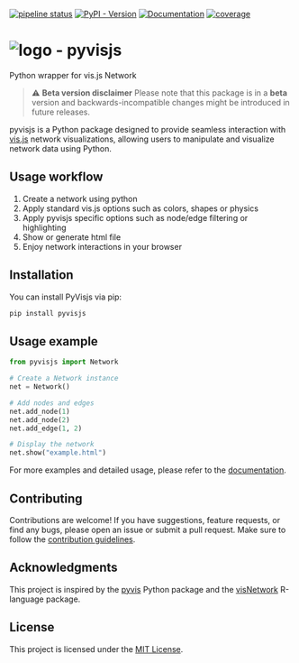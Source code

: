 [![pipeline status](https://gitlab.com/22kittens/pyvisjs/badges/main/pipeline.svg)](https://gitlab.com/22kittens/pyvisjs/-/commits/main)
[![PyPI - Version](https://img.shields.io/pypi/v/pyvisjs)](https://pypi.org/project/pyvisjs)
[![Documentation](https://img.shields.io/badge/ref-Documentation-blue)](https://22kittens.gitlab.io/pyvisjs/)
[![coverage](https://gitlab.com/22kittens/pyvisjs/badges/main/coverage.svg?job=pytest_job&key_text=python+coverage&key_width=100)](https://gitlab.com/22kittens/pyvisjs/-/commits/main)

# ![logo](https://gitlab.com/uploads/-/system/project/avatar/56819743/favicon-32x32.png) - pyvisjs
Python wrapper for vis.js Network

> :warning: **Beta version disclaimer** Please note that this package is in a **beta** version and backwards-incompatible changes might be introduced in future releases.


pyvisjs is a Python package designed to provide seamless interaction with [vis.js](https://visjs.org) network visualizations, allowing users to manipulate and visualize network data using Python.

## Usage workflow

1. Create a network using python
2. Apply standard vis.js options such as colors, shapes or physics
3. Apply pyvisjs specific options such as node/edge filtering or highlighting
4. Show or generate html file
5. Enjoy network interactions in your browser

## Installation

You can install PyVisjs via pip:

```bash
pip install pyvisjs
```

## Usage example

```python
from pyvisjs import Network

# Create a Network instance
net = Network()

# Add nodes and edges
net.add_node(1)
net.add_node(2)
net.add_edge(1, 2)

# Display the network
net.show("example.html")
```

For more examples and detailed usage, please refer to the [documentation](https://22kittens.gitlab.io/pyvisjs).

## Contributing

Contributions are welcome! If you have suggestions, feature requests, or find any bugs, please open an issue or submit a pull request. Make sure to follow the [contribution guidelines](https://22kittens.gitlab.io/pyvisjs/CONTRIBUTING).

## Acknowledgments

This project is inspired by the [pyvis](https://github.com/WestHealth/pyvis) Python package and the [visNetwork](https://github.com/datastorm-open/visNetwork) R-language package.

## License

This project is licensed under the [MIT License](https://22kittens.gitlab.io/pyvisjs/LICENSE).